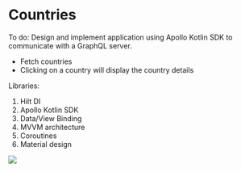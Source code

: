 # Countries

To do: Design and implement application using Apollo Kotlin SDK to communicate with a GraphQL server.
- Fetch countries
- Clicking on a country will display the country details

Libraries:

1. Hilt DI
2. Apollo Kotlin SDK
3. Data/View Binding
4. MVVM architecture
5. Coroutines
6. Material design

![](../../Downloads/Screenshot_20231203_213545_Countries.jpg)